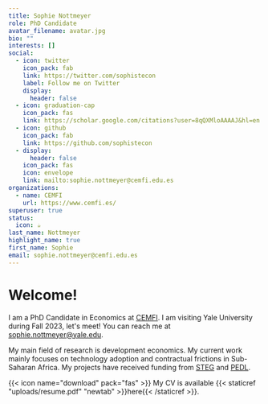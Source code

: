 ```yaml
---
title: Sophie Nottmeyer
role: PhD Candidate
avatar_filename: avatar.jpg
bio: ""
interests: []
social:
  - icon: twitter
    icon_pack: fab
    link: https://twitter.com/sophistecon
    label: Follow me on Twitter
    display:
      header: false
  - icon: graduation-cap
    icon_pack: fas
    link: https://scholar.google.com/citations?user=8qQXMloAAAAJ&hl=en
  - icon: github
    icon_pack: fab
    link: https://github.com/sophistecon
  - display:
      header: false
    icon_pack: fas
    icon: envelope
    link: mailto:sophie.nottmeyer@cemfi.edu.es
organizations:
  - name: CEMFI
    url: https://www.cemfi.es/
superuser: true
status:
  icon: ☕️
last_name: Nottmeyer
highlight_name: true
first_name: Sophie
email: sophie.nottmeyer@cemfi.edu.es
---
```

# Welcome!

I am a PhD Candidate in Economics at [CEMFI](https://www.cemfi.es). I﻿ am visiting Yale University during Fall 2023, let's meet! You can reach me at [sophie.nottmeyer@yale.edu](mailto:sophie.nottmeyer@yale.edu).

My main field of research is development economics. My current work mainly focuses on technology adoption and contractual frictions in Sub-Saharan Africa. My projects have received funding from [STEG](https://steg.cepr.org/) and [PEDL](https://pedl.cepr.org/). 

{{< icon name="download" pack="fas" >}} My CV is available {{< staticref "uploads/resume.pdf" "newtab" >}}here{{< /staticref >}}.